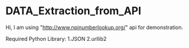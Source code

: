 # DATA_Extraction_from_API
Hi,
I am using "http://www.npinumberlookup.org/" api for demonstration.

Required Python Library:
	1.JSON
	2.urllib2
